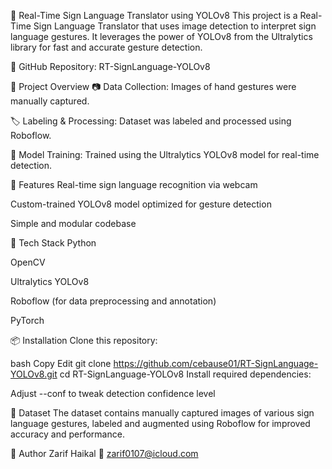 🤟 Real-Time Sign Language Translator using YOLOv8
This project is a Real-Time Sign Language Translator that uses image detection to interpret sign language gestures. It leverages the power of YOLOv8 from the Ultralytics library for fast and accurate gesture detection.

🔗 GitHub Repository: RT-SignLanguage-YOLOv8

📸 Project Overview
📷 Data Collection: Images of hand gestures were manually captured.

🏷️ Labeling & Processing: Dataset was labeled and processed using Roboflow.

🧠 Model Training: Trained using the Ultralytics YOLOv8 model for real-time detection.

🚀 Features
Real-time sign language recognition via webcam

Custom-trained YOLOv8 model optimized for gesture detection

Simple and modular codebase

🧰 Tech Stack
Python

OpenCV

Ultralytics YOLOv8

Roboflow (for data preprocessing and annotation)

PyTorch

📦 Installation
Clone this repository:

bash
Copy
Edit
git clone https://github.com/cebause01/RT-SignLanguage-YOLOv8.git
cd RT-SignLanguage-YOLOv8
Install required dependencies:

Adjust --conf to tweak detection confidence level

📁 Dataset
The dataset contains manually captured images of various sign language gestures, labeled and augmented using Roboflow for improved accuracy and performance.


👤 Author
Zarif Haikal
📧 zarif0107@icloud.com
